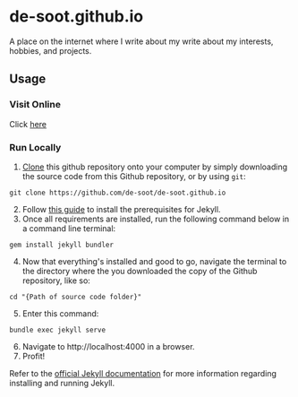 # de-soot.github.io

A place on the internet where I write about my write about my interests, hobbies, and projects.

## Usage
### Visit Online

Click [here](https://de-soot.github.io)

### Run Locally

1) [Clone](https://docs.github.com/en/get-started/getting-started-with-git/about-remote-repositories) this github repository onto your computer by simply downloading the source code from this Github repository, or by using `git`:
```
git clone https://github.com/de-soot/de-soot.github.io
```
2) Follow [this guide](https://jekyllrb.com/docs/installation) to install the prerequisites for Jekyll.
3) Once all requirements are installed, run the following command below in a command line terminal:
```
gem install jekyll bundler
```
4) Now that everything's installed and good to go, navigate the terminal to the directory where the you downloaded the copy of the Github repository, like so:
```
cd "{Path of source code folder}"
```
5) Enter this command:
```
bundle exec jekyll serve
```
6) Navigate to http://localhost:4000 in a browser.
7) Profit!

Refer to the [official Jekyll documentation](https://jekyllrb.com/docs) for more information regarding installing and running Jekyll.
